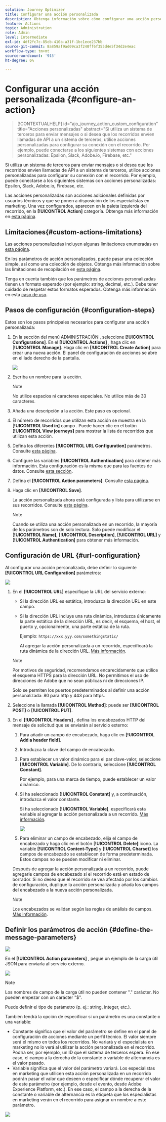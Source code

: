 ```yaml
---
solution: Journey Optimizer
title: Configurar una acción personalizada
description: Obtenga información sobre cómo configurar una acción personalizada
feature: Actions
topic: Administration
role: Admin
level: Intermediate
exl-id: 4df2fc7c-85cb-410a-a31f-1bc1ece237bb
source-git-commit: 8a859af9ad09ca3f240ff6f355d4e5f34d2e4eac
workflow-type: tm+mt
source-wordcount: '915'
ht-degree: 6%

---
```


# Configurar una acción personalizada {#configure-an-action}

>[!CONTEXTUALHELP]
>id="ajo_journey_action_custom_configuration"
>title="Acciones personalizadas"
>abstract="Si utiliza un sistema de terceros para enviar mensajes o si desea que los recorridos envíen llamadas de API a un sistema de terceros, utilice acciones personalizadas para configurar su conexión con el recorrido. Por ejemplo, puede conectarse a los siguientes sistemas con acciones personalizadas: Epsilon, Slack, Adobe.io, Firebase, etc."

Si utiliza un sistema de terceros para enviar mensajes o si desea que los recorridos envíen llamadas de API a un sistema de terceros, utilice acciones personalizadas para configurar su conexión con el recorrido. Por ejemplo, puede conectarse a los siguientes sistemas con acciones personalizadas: Epsilon, Slack, Adobe.io, Firebase, etc.

Las acciones personalizadas son acciones adicionales definidas por usuarios técnicos y que se ponen a disposición de los especialistas en marketing. Una vez configurados, aparecen en la paleta izquierda del recorrido, en la **[!UICONTROL Action]** categoría. Obtenga más información en [esta página](../building-journeys/about-journey-activities.md#action-activities).

## Limitaciones{#custom-actions-limitations}

Las acciones personalizadas incluyen algunas limitaciones enumeradas en [esta página](../start/limitations.md).

En los parámetros de acción personalizados, puede pasar una colección simple, así como una colección de objetos. Obtenga más información sobre las limitaciones de recopilación en [esta página](../building-journeys/collections.md#limitations).

Tenga en cuenta también que los parámetros de acciones personalizadas tienen un formato esperado (por ejemplo: string, decimal, etc.). Debe tener cuidado de respetar estos formatos esperados. Obtenga más información en esta [caso de uso](../building-journeys/collections.md).


## Pasos de configuración {#configuration-steps}

Estos son los pasos principales necesarios para configurar una acción personalizada:

1. En la sección del menú ADMINISTRACIÓN , seleccione **[!UICONTROL Configurations]**. En el  **[!UICONTROL Actions]** , haga clic en **[!UICONTROL Manage]**. Haga clic en **[!UICONTROL Create Action]** para crear una nueva acción. El panel de configuración de acciones se abre en el lado derecho de la pantalla.

   ![](assets/custom2.png)

1. Escriba un nombre para la acción.

   >[!NOTE]
   >
   >No utilice espacios ni caracteres especiales. No utilice más de 30 caracteres.

1. Añada una descripción a la acción. Este paso es opcional.
1. El número de recorridos que utilizan esta acción se muestra en la **[!UICONTROL Used in]** campo . Puede hacer clic en el botón **[!UICONTROL View journeys]** para mostrar la lista de recorridos que utilizan esta acción.
1. Defina los diferentes **[!UICONTROL URL Configuration]** parámetros. Consulte [esta página](../action/about-custom-action-configuration.md#url-configuration).
1. Configure las variables **[!UICONTROL Authentication]** para obtener más información. Esta configuración es la misma que para las fuentes de datos.  Consulte [esta sección](../datasource/external-data-sources.md#custom-authentication-mode).
1. Defina el **[!UICONTROL Action parameters]**. Consulte [esta página](../action/about-custom-action-configuration.md#define-the-message-parameters).
1. Haga clic en **[!UICONTROL Save]**.

   La acción personalizada ahora está configurada y lista para utilizarse en sus recorridos. Consulte [esta página](../building-journeys/about-journey-activities.md#action-activities).

   >[!NOTE]
   >
   >Cuando se utiliza una acción personalizada en un recorrido, la mayoría de los parámetros son de solo lectura. Solo puede modificar el **[!UICONTROL Name]**, **[!UICONTROL Description]**, **[!UICONTROL URL]** y **[!UICONTROL Authentication]** para obtener más información.

## Configuración de URL {#url-configuration}

Al configurar una acción personalizada, debe definir lo siguiente **[!UICONTROL URL Configuration]** parámetros:

![](assets/journeyurlconfiguration.png)

1. En el **[!UICONTROL URL]** especifique la URL del servicio externo:

   * Si la dirección URL es estática, introduzca la dirección URL en este campo.

   * Si la dirección URL incluye una ruta dinámica, introduzca únicamente la parte estática de la dirección URL, es decir, el esquema, el host, el puerto y, opcionalmente, una parte estática de la ruta.

      Ejemplo: `https://xxx.yyy.com/somethingstatic/`

      Al agregar la acción personalizada a un recorrido, especificará la ruta dinámica de la dirección URL. [Más información](../building-journeys/using-custom-actions.md).
   >[!NOTE]
   >
   >Por motivos de seguridad, recomendamos encarecidamente que utilice el esquema HTTPS para la dirección URL. No permitimos el uso de direcciones de Adobe que no sean públicas ni de direcciones IP.
   >
   >Solo se permiten los puertos predeterminados al definir una acción personalizada: 80 para http y 443 para https.

1. Seleccione la llamada **[!UICONTROL Method]**: puede ser **[!UICONTROL POST]** o **[!UICONTROL PUT]**.
1. En el **[!UICONTROL Headers]** , defina los encabezados HTTP del mensaje de solicitud que se enviarán al servicio externo:
   1. Para añadir un campo de encabezado, haga clic en **[!UICONTROL Add a header field]**.
   1. Introduzca la clave del campo de encabezado.
   1. Para establecer un valor dinámico para el par clave-valor, seleccione **[!UICONTROL Variable]**. De lo contrario, seleccione **[!UICONTROL Constant]**.

      Por ejemplo, para una marca de tiempo, puede establecer un valor dinámico.

   1. Si ha seleccionado **[!UICONTROL Constant]** y, a continuación, introduzca el valor constante.

      Si ha seleccionado **[!UICONTROL Variable]**, especificará esta variable al agregar la acción personalizada a un recorrido. [Más información](../building-journeys/using-custom-actions.md).

      ![](assets/journeyurlconfiguration2.png)

   1. Para eliminar un campo de encabezado, elija el campo de encabezado y haga clic en el botón **[!UICONTROL Delete]** icono.
   La variable **[!UICONTROL Content-Type]** y **[!UICONTROL Charset]** los campos de encabezado se establecen de forma predeterminada. Estos campos no se pueden modificar ni eliminar.

   Después de agregar la acción personalizada a un recorrido, puede agregarle campos de encabezado si el recorrido está en estado de borrador. Si no desea que el recorrido se vea afectado por los cambios de configuración, duplique la acción personalizada y añada los campos del encabezado a la nueva acción personalizada.

   >[!NOTE]
   >
   >Los encabezados se validan según las reglas de análisis de campos. [Más información](https://tools.ietf.org/html/rfc7230#section-3.2.4).

## Definir los parámetros de acción {#define-the-message-parameters}

![](assets/messageparameterssection.png)

En el **[!UICONTROL Action parameters]** , pegue un ejemplo de la carga útil JSON para enviarla al servicio externo.

![](assets/customactionpayloadmessage.png)

>[!NOTE]
>
>Los nombres de campo de la carga útil no pueden contener &quot;.&quot; carácter. No pueden empezar con un carácter &quot;$&quot;.

Puede definir el tipo de parámetro (p. ej.: string, integer, etc.).

También tendrá la opción de especificar si un parámetro es una constante o una variable:

* Constante significa que el valor del parámetro se define en el panel de configuración de acciones mediante un perfil técnico. El valor siempre será el mismo en todos los recorridos. No variará y el especialista en marketing no lo verá al utilizar la acción personalizada en el recorrido. Podría ser, por ejemplo, un ID que el sistema de terceros espera. En ese caso, el campo a la derecha de la constante o variable de alternancia es el valor pasado.
* Variable significa que el valor del parámetro variará. Los especialistas en marketing que utilicen esta acción personalizada en un recorrido podrán pasar el valor que deseen o especificar dónde recuperar el valor de este parámetro (por ejemplo, desde el evento, desde Adobe Experience Platform, etc.). En ese caso, el campo a la derecha de la constante o variable de alternancia es la etiqueta que los especialistas en marketing verán en el recorrido para asignar un nombre a este parámetro.

![](assets/customactionpayloadmessage2.png)
